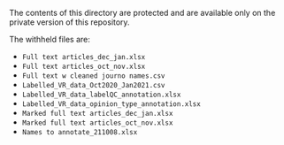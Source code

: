 The contents of this directory are protected and are available only on the private version of this repository.

The withheld files are:
* `Full text articles_dec_jan.xlsx`
* `Full text articles_oct_nov.xlsx`
* `Full text w cleaned journo names.csv`
* `Labelled_VR_data_Oct2020_Jan2021.csv`
* `Labelled_VR_data_labelQC_annotation.xlsx`
* `Labelled_VR_data_opinion_type_annotation.xlsx`
* `Marked full text articles_dec_jan.xlsx`
* `Marked full text articles_oct_nov.xlsx`
* `Names to annotate_211008.xlsx`

